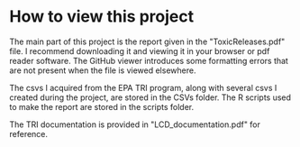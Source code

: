 # How to view this project

The main part of this project is the report given in the "ToxicReleases.pdf" file. I recommend 
downloading it and viewing it in your browser or pdf reader software. The GitHub viewer introduces
some formatting errors that are not present when the file is viewed elsewhere. 

The csvs I acquired from the EPA TRI program, along with several csvs I created during the project,
are stored in the CSVs folder. The R scripts used to make the report are stored in the scripts folder. 

The TRI documentation is provided in "LCD_documentation.pdf" for reference. 
